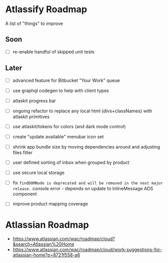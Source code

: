 # Atlassify Roadmap 

A list of "things" to improve

## Soon
- [ ] re-enable handful of skipped unit tests

## Later
- [ ] advanced feature for Bitbucket "Your Work" queue
- [ ] use graphql codegen to help with client types
- [ ] atlaskit progress bar
- [ ] ongoing refactor to replace any local html (divs+classNames) with atlaskit primitives
- [ ] use atlaskit/tokens for colors (and dark mode control)
- [ ] create "update available" menubar icon set
- [ ] shrink app bundle size by moving dependencies around and adjusting files filter
- [ ] user defined sorting of inbox when grouped by product
- [ ] use secure local storage
- [ ] fix `findDOMNode is deprecated and will be removed in the next major release.` console error - depends on update to InlineMessage ADS component
- [ ] improve product mapping coverage


# Atlassian Roadmap
- https://www.atlassian.com/wac/roadmap/cloud?&search=Atlassian%20Home
- https://www.atlassian.com/wac/roadmap/cloud/work-suggestions-for-atlassian-home?p=8721f558-a6
